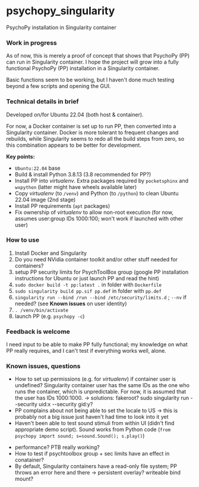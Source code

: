 # psychopy_singularity
PsychoPy installation in Singularity container

### Work in progress

As of now, this is merely a proof of concept that shows that PsychoPy (PP) can run in Singularity container. I hope the project will grow into a fully functional PsychoPy (PP) installation in a Singularity container.

Basic functions seem to be working, but I haven't done much testing beyond a few scripts and opening the GUI.

### Technical details in brief

Developed on/for Ubuntu 22.04 (both host & container).

For now, a Docker container is set up to run PP, then converted into a Singularity container. Docker is more tolerant to frequent changes and rebuilds, while Singularity seems to redo all the build steps from zero, so this combination appears to be better for development.

**Key points:**
* `Ubuntu:22.04` base
* Build & install Python 3.8.13 (3.8 recommended for PP?)
* Install PP into *virtualenv*. Extra packages required by `pocketsphinx` and `wxpython` (latter might have wheels available later)
* Copy *virtualenv* (to `/venv`) and Python (to `/python`) to clean Ubuntu 22.04 image (2nd stage)
* Install PP requirements (`apt` packages)
* Fix ownership of *virtualenv* to allow non-root execution (for now, assumes user:group IDs 1000:100; won't work if launched with other user)

### How to use

1. Install Docker and Singularity
2. Do you need NVidia container toolkit and/or other stuff needed for containers?
3. setup PP security limits for PsychToolBox group (google PP installation instructions for Ubuntu or just launch PP and read the hint)
4. `sudo docker build -t pp:latest .` in folder with `Dockerfile`
5. `sudo singularity build pp.sif pp.def` in folder with `pp.def`
6. `singularity run --bind /run --bind /etc/security/limits.d` ; `--nv` if needed? (see **Known issues** on user identity)
7. `. /venv/bin/activate`
8. launch PP (e.g. `psychopy -c`)

### Feedback is welcome

I need input to be able to make PP fully functional; my knowledge on what PP really requires, and I can't test if everything works well, alone.

### Known issues, questions

* How to set up permissions (e.g. for *virtualenv*) if container user is undefined? Singularity container user has the same IDs as the one who runs the container, which is unpredictable. For now, it is assumed that the user has IDs 1000:1000. -> solutions: fakeroot? sudo singularity run --security uid:x --security gid:y?
* PP complains about not being able to set the locale to US -> this is probably not a big issue just haven't had time to look into it yet
* Haven't been able to test sound stimuli from within UI (didn't find appropriate demo script). Sound works from Python code (`from psychopy import sound; s=sound.Sound(); s.play()`)
- performance? PTB really working?
- How to test if psychtoolbox group + sec limits have an effect in conatainer?
- By default, Singularity containers have a read-only file system; PP throws an error here and there -> persistent overlay? writeable bind mount?
